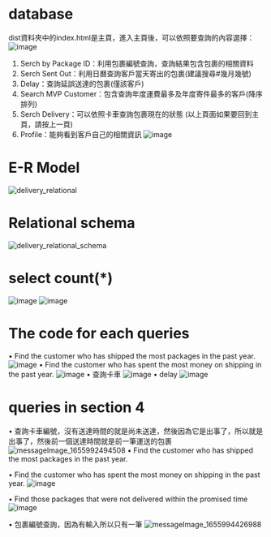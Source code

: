 # database
dist資料夾中的index.html是主頁，進入主頁後，可以依照要查詢的內容選擇：
![image](https://user-images.githubusercontent.com/75972255/175318928-a9a71e09-4475-4201-8f92-f99de2b7964b.png)
1. Serch by Package ID：利用包裹編號查詢，查詢結果包含包裹的相關資料
2. Serch Sent Out：利用日曆查詢客戶當天寄出的包裹(建議搜尋#幾月幾號)
3. Delay：查詢延誤送達的包裹(僅該客戶)
4. Search MVP Customer：包含查詢年度運費最多及年度寄件最多的客戶(降序排列)
5. Serch Delivery：可以依照卡車查詢包裹現在的狀態
(以上頁面如果要回到主頁，請按上一頁)
7. Profile：能夠看到客戶自己的相關資訊
![image](https://user-images.githubusercontent.com/75972255/174860487-f85de42a-1fbf-4960-ba22-584792d09c9e.png)

# E-R Model
![delivery_relational](https://user-images.githubusercontent.com/75972255/175331709-78f7c627-2100-47b1-848c-8ab977ce79d6.jpg)
# Relational schema
![delivery_relational_schema](https://user-images.githubusercontent.com/75972255/175333679-2122ed43-9cf1-42a9-8761-88928be75fd2.jpg)
# select count(*)
![image](https://user-images.githubusercontent.com/75972255/175311516-ec3a4c74-b367-451d-85eb-1db9bbbc0009.png)
![image](https://user-images.githubusercontent.com/75972255/175311598-4c5e045d-dc59-4990-9efc-de853e7182a2.png)

# The code for each queries
•	Find the customer who has shipped the most packages in the past year.
![image](https://user-images.githubusercontent.com/75972255/175337141-7da2aa01-1454-41c9-a842-1cd3bd8b4a4d.png)
•	Find the customer who has spent the most money on shipping in the past year.
![image](https://user-images.githubusercontent.com/75972255/175337525-af676410-c73a-4400-988c-1bf850bef9df.png)
•	查詢卡車
![image](https://user-images.githubusercontent.com/75972255/175340141-66a1da1d-ed07-4a90-8685-5982e1c61351.png)
•	delay
![image](https://user-images.githubusercontent.com/75972255/175341982-e37d7d89-864d-4a4b-b147-bc75e4c137fc.png)



# queries in section 4

• 查詢卡車編號，沒有送達時間的就是尚未送達，然後因為它是出事了，所以就是出事了，然後前一個送達時間就是前一筆運送的包裹
![messageImage_1655992494508](https://user-images.githubusercontent.com/75972255/175338710-0e8f63f4-755d-465e-aef0-1b32e2490584.jpg)
•	Find the customer who has shipped the most packages in the past year.

•	Find the customer who has spent the most money on shipping in the past year.
![image](https://user-images.githubusercontent.com/75972255/175321174-2206d226-a850-4f1d-b38b-ceae387c7253.png)

•	Find those packages that were not delivered within the promised time
![image](https://user-images.githubusercontent.com/75972255/175339798-8474b49f-6404-430d-bc7c-7dfa58363125.png)

•	包裹編號查詢，因為有輸入所以只有一筆
![messageImage_1655994426988](https://user-images.githubusercontent.com/75972255/175338388-6788087e-2b75-43d3-bddc-66e10b407305.jpg)
